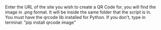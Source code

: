 Enter the URL of the site you wish to create a QR Code for, you will find the image in .png format.
It will be inside the same folder that the script is in.
You must have the qrcode lib installed for Python.
If you don't, type in terminal: "pip install qrcode image" 
